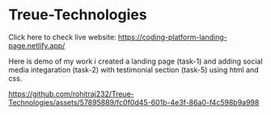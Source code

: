 # Treue-Technologies

Click here to check live website: https://coding-platform-landing-page.netlify.app/

Here is demo of my work i created a landing page (task-1) and adding social media integaration (task-2) with testimonial section (task-5) using html and css.

https://github.com/rohitraj232/Treue-Technologies/assets/57895889/fc0f0d45-601b-4e3f-86a0-f4c598b9a998
